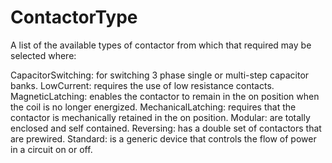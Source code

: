 ContactorType
=============

A list of the available types of contactor from which that required may be selected where:

CapacitorSwitching: for switching 3 phase single or multi-step capacitor banks.
LowCurrent: requires the use of low resistance contacts.
MagneticLatching: enables the contactor to remain in the on position when the coil is no longer energized.
MechanicalLatching: requires that the contactor is mechanically retained in the on position.
Modular: are totally enclosed and self contained.
Reversing: has a double set of contactors that are prewired.
Standard: is a generic device that controls the flow of power in a circuit on or off.
